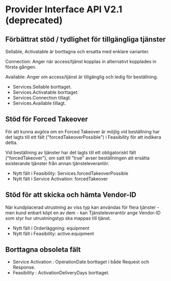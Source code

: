 # Provider Interface API V2.1 (deprecated)

## Förbättrat stöd / tydlighet för tillgängliga tjänster

Sellable, Activatable är borttagna och ersatta med enklare varianter.

Connection: Anger när access/tjänst kopplas in alternativt kopplades in första gången.

Available: Anger om access/tjänst är tillgänglig och ledig för beställning.

* Services.Sellable borttaget.
* Services.Activatable borttaget.
* Services.Connection tillagt.
* Services.Available tillagt.

## Stöd för Forced Takeover

För att kunna avgöra om en Forced Takeover är möjlig vid beställning har det lagts till ett fält ("forcedTakeoverPossible") i Feasibility för att indikera detta.

Vid beställning av tjänster har det lagts till ett obligatoriskt fält ("forcedTakeover"), om satt till "true" avser beställningen att ersätta existerande tjänster från annan tjänsteleverantör.

* Nytt fält i Feasibility: Services.forcedTakeoverPossible
* Nytt fält i Service Activation: forcedTakeover

## Stöd för att skicka och hämta Vendor-ID

När kundplacerad utrustning av viss typ kan användas för flera tjänster - men kund enbart köpt en av dem - kan Tjänsteleverantör ange Vendor-ID som styr hur utrustningstyp ska mappas till tjänst.

* Nytt fält i Orderläggning: equipment
* Nytt fält i Feasibility: active.equipment

## Borttagna obsoleta fält

* Service Activation : OperationDate borttaget i både Request och Response.
* Feasibility : ActivationDeliveryDays borttaget.

